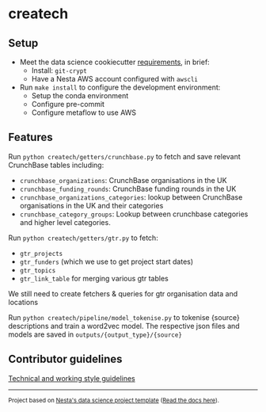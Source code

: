 # createch

## Setup

- Meet the data science cookiecutter [requirements](http://nestauk.github.io/ds-cookiecutter), in brief:
  - Install: `git-crypt`
  - Have a Nesta AWS account configured with `awscli`
- Run `make install` to configure the development environment:
  - Setup the conda environment
  - Configure pre-commit
  - Configure metaflow to use AWS

## Features

Run `python createch/getters/crunchbase.py` to fetch and save relevant CrunchBase tables including:

- `crunchbase_organizations`: CrunchBase organisations in the UK
- `crunchbase_funding_rounds`: CrunchBase funding rounds in the UK
- `crunchbase_organizations_categories`: lookup between CrunchBase organisations in the UK and their categories
- `crunchbase_category_groups`: Lookup between crunchbase categories and higher level categories.

Run `python createch/getters/gtr.py` to fetch:

- `gtr_projects`
- `gtr_funders` (which we use to get project start dates)
- `gtr_topics`
- `gtr_link_table` for merging various gtr tables

We still need to create fetchers & queries for gtr organisation data and locations

Run `python createch/pipeline/model_tokenise.py` to tokenise {source} descriptions and train a word2vec model. The respective json files and models are saved in `outputs/{output_type}/{source}`

## Contributor guidelines

[Technical and working style guidelines](https://github.com/nestauk/ds-cookiecutter/blob/master/GUIDELINES.md)

---

<small><p>Project based on <a target="_blank" href="https://github.com/nestauk/ds-cookiecutter">Nesta's data science project template</a>
(<a href="http://nestauk.github.io/ds-cookiecutter">Read the docs here</a>).
</small>
